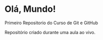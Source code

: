 # Olá, Mundo!
 Primeiro Repositorio do Curso de Git e GitHub

Repositório criado durante uma aula ao vivo.